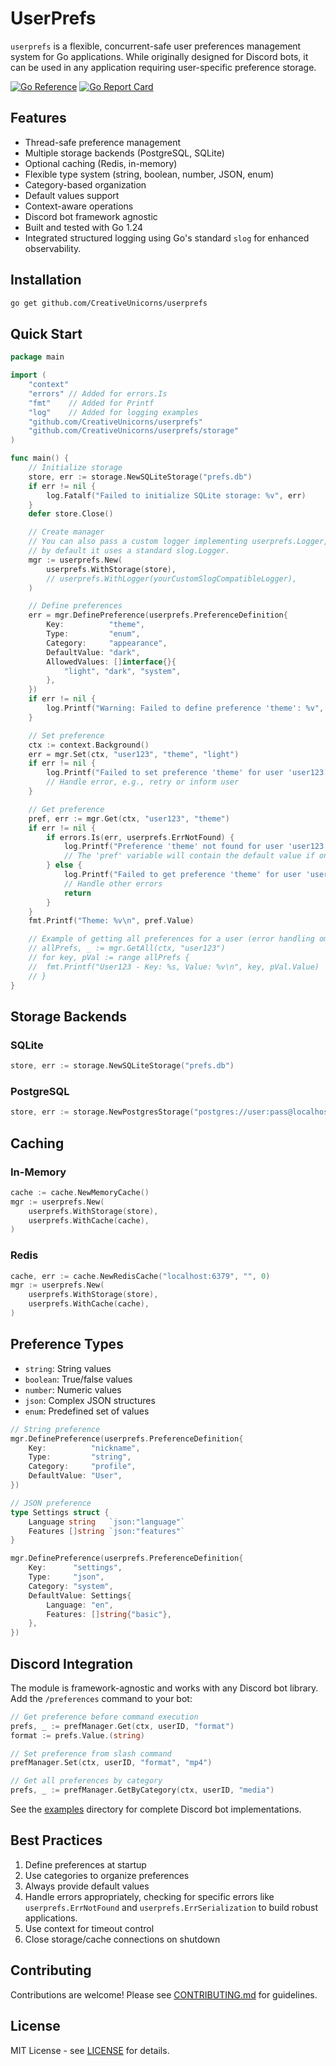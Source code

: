 # UserPrefs

`userprefs` is a flexible, concurrent-safe user preferences management system for Go applications. While originally designed for Discord bots, it can be used in any application requiring user-specific preference storage.

[![Go Reference](https://pkg.go.dev/badge/github.com/CreativeUnicorns/userprefs.svg)](https://pkg.go.dev/github.com/CreativeUnicorns/userprefs)
[![Go Report Card](https://goreportcard.com/badge/github.com/CreativeUnicorns/userprefs)](https://goreportcard.com/report/github.com/CreativeUnicorns/userprefs)

## Features

- Thread-safe preference management
- Multiple storage backends (PostgreSQL, SQLite)
- Optional caching (Redis, in-memory)
- Flexible type system (string, boolean, number, JSON, enum)
- Category-based organization
- Default values support
- Context-aware operations
- Discord bot framework agnostic
- Built and tested with Go 1.24
- Integrated structured logging using Go's standard `slog` for enhanced observability.

## Installation

```bash
go get github.com/CreativeUnicorns/userprefs
```

## Quick Start

```go
package main

import (
    "context"
    "errors" // Added for errors.Is
    "fmt"    // Added for Printf
    "log"    // Added for logging examples
    "github.com/CreativeUnicorns/userprefs"
    "github.com/CreativeUnicorns/userprefs/storage"
)

func main() {
    // Initialize storage
    store, err := storage.NewSQLiteStorage("prefs.db")
    if err != nil {
        log.Fatalf("Failed to initialize SQLite storage: %v", err)
    }
    defer store.Close()

    // Create manager
    // You can also pass a custom logger implementing userprefs.Logger, 
    // by default it uses a standard slog.Logger.
    mgr := userprefs.New(
        userprefs.WithStorage(store),
        // userprefs.WithLogger(yourCustomSlogCompatibleLogger),
    )

    // Define preferences
    err = mgr.DefinePreference(userprefs.PreferenceDefinition{
        Key:          "theme",
        Type:         "enum",
        Category:     "appearance",
        DefaultValue: "dark",
        AllowedValues: []interface{}{
            "light", "dark", "system",
        },
    })
    if err != nil {
        log.Printf("Warning: Failed to define preference 'theme': %v", err) // Or handle more gracefully
    }

    // Set preference
    ctx := context.Background()
    err = mgr.Set(ctx, "user123", "theme", "light")
    if err != nil {
        log.Printf("Failed to set preference 'theme' for user 'user123': %v", err)
        // Handle error, e.g., retry or inform user
    }

    // Get preference
    pref, err := mgr.Get(ctx, "user123", "theme")
    if err != nil {
        if errors.Is(err, userprefs.ErrNotFound) {
            log.Printf("Preference 'theme' not found for user 'user123'. Using default: %v", pref.DefaultValue)
            // The 'pref' variable will contain the default value if one was defined
        } else {
            log.Printf("Failed to get preference 'theme' for user 'user123': %v", err)
            // Handle other errors
            return
        }
    }
    fmt.Printf("Theme: %v\n", pref.Value)

    // Example of getting all preferences for a user (error handling omitted for brevity here, but should be done)
    // allPrefs, _ := mgr.GetAll(ctx, "user123")
    // for key, pVal := range allPrefs {
    // 	fmt.Printf("User123 - Key: %s, Value: %v\n", key, pVal.Value)
    // }
}
```

## Storage Backends

### SQLite
```go
store, err := storage.NewSQLiteStorage("prefs.db")
```

### PostgreSQL
```go
store, err := storage.NewPostgresStorage("postgres://user:pass@localhost/dbname")
```

## Caching

### In-Memory
```go
cache := cache.NewMemoryCache()
mgr := userprefs.New(
    userprefs.WithStorage(store),
    userprefs.WithCache(cache),
)
```

### Redis
```go
cache, err := cache.NewRedisCache("localhost:6379", "", 0)
mgr := userprefs.New(
    userprefs.WithStorage(store),
    userprefs.WithCache(cache),
)
```

## Preference Types

- `string`: String values
- `boolean`: True/false values
- `number`: Numeric values
- `json`: Complex JSON structures
- `enum`: Predefined set of values

```go
// String preference
mgr.DefinePreference(userprefs.PreferenceDefinition{
    Key:          "nickname",
    Type:         "string",
    Category:     "profile",
    DefaultValue: "User",
})

// JSON preference
type Settings struct {
    Language string   `json:"language"`
    Features []string `json:"features"`
}

mgr.DefinePreference(userprefs.PreferenceDefinition{
    Key:      "settings",
    Type:     "json",
    Category: "system",
    DefaultValue: Settings{
        Language: "en",
        Features: []string{"basic"},
    },
})
```

## Discord Integration

The module is framework-agnostic and works with any Discord bot library. Add the `/preferences` command to your bot:

```go
// Get preference before command execution
prefs, _ := prefManager.Get(ctx, userID, "format")
format := prefs.Value.(string)

// Set preference from slash command
prefManager.Set(ctx, userID, "format", "mp4")

// Get all preferences by category
prefs, _ := prefManager.GetByCategory(ctx, userID, "media")
```

See the [examples](./examples) directory for complete Discord bot implementations.

## Best Practices

1. Define preferences at startup
2. Use categories to organize preferences
3. Always provide default values
4. Handle errors appropriately, checking for specific errors like `userprefs.ErrNotFound` and `userprefs.ErrSerialization` to build robust applications.
5. Use context for timeout control
6. Close storage/cache connections on shutdown

## Contributing

Contributions are welcome! Please see [CONTRIBUTING.md](CONTRIBUTING.md) for guidelines.

## License

MIT License - see [LICENSE](LICENSE) for details.